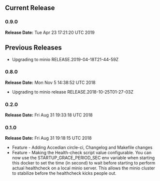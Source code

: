 ## Current Release 
### 0.9.0 
**Release Date:** Tue Apr 23 17:21:20 UTC 2019     
## Previous Releases 
* Upgrading to minio RELEASE.2019-04-18T21-44-59Z
### 0.8.0 
**Release Date:** Mon Nov  5 14:38:52 UTC 2018     
* Upgrading to minio release RELEASE.2018-10-25T01-27-03Z
### 0.2.0 
**Release Date:** Fri Aug 31 19:33:18 UTC 2018     
### 0.1.0 
**Release Date:** Fri Aug 31 19:18:15 UTC 2018     
* Feature - Adding Accedian circle-ci, Changelog and Makefile changes
* Feature - Making the Health-check script value configurable. You can now use the STARTUP_GRACE_PERIOD_SEC env variable when starting this docker to set the time (in second) to wait before starting to perform actual healthcheck on a local minio server. This allows the minio cluster to stabilize before the healthcheck kicks people out.

